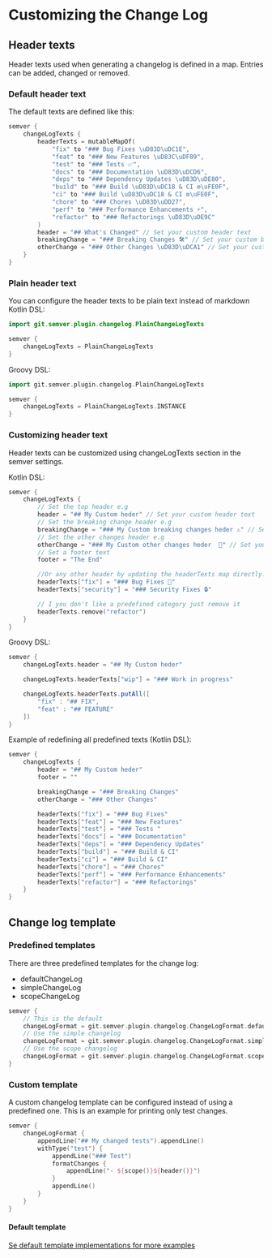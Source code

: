 # Customizing the Change Log

## Header texts

Header texts used when generating a changelog is defined in a map. Entries can be added, changed or removed.

### Default header text

The default texts are defined like this:
```kotlin
semver {
    changeLogTexts {
        headerTexts = mutableMapOf(
            "fix" to "### Bug Fixes \uD83D\uDC1E",
            "feat" to "### New Features \uD83C\uDF89",
            "test" to "### Tests ✅",
            "docs" to "### Documentation \uD83D\uDCD6",
            "deps" to "### Dependency Updates \uD83D\uDE80",
            "build" to "### Build \uD83D\uDC18 & CI ⚙\uFE0F",
            "ci" to "### Build \uD83D\uDC18 & CI ⚙\uFE0F",
            "chore" to "### Chores \uD83D\uDD27",
            "perf" to "### Performance Enhancements ⚡",
            "refactor" to "### Refactorings \uD83D\uDE9C"
        )
        header = "## What's Changed" // Set your custom header text
        breakingChange = "### Breaking Changes 🛠" // Set your custom breaking change text
        otherChange = "### Other Changes \uD83D\uDCA1" // Set your custom other change text
    }
}
```

### Plain header text

You can configure the header texts to be plain text instead of markdown 
Kotlin DSL:
```kotlin
import git.semver.plugin.changelog.PlainChangeLogTexts

semver {
    changeLogTexts = PlainChangeLogTexts
}
```

Groovy DSL:
```groovy
import git.semver.plugin.changelog.PlainChangeLogTexts

semver {
    changeLogTexts = PlainChangeLogTexts.INSTANCE
}
```


### Customizing header text

Header texts can be customized using changeLogTexts section in the semver settings.

Kotlin DSL:
```kotlin
semver {
    changeLogTexts {
        // Set the top header e.g
        header = "## My Custom heder" // Set your custom header text
        // Set the breaking change header e.g
        breakingChange = "### My Custom breaking changes heder ⚠️" // Set your custom breaking change text
        // Set the other changes header e.g
        otherChange = "### My Custom other changes heder  🧩" // Set your custom other change text
        // Set a footer text
        footer = "The End"

        //Or any other header by updating the headerTexts map directly. These are used for both type and scope e.g.
        headerTexts["fix"] = "### Bug Fixes 🐛"
        headerTexts["security"] = "### Security Fixes 🔒"

        // I you don't like a predefined category just remove it
        headerTexts.remove("refactor")
    }
}
```

Groovy DSL:
```groovy
semver {
    changeLogTexts.header = "## My Custom heder"

    changeLogTexts.headerTexts["wip"] = "### Work in progress"

    changeLogTexts.headerTexts.putAll([
        "fix" : "## FIX",
        "feat" : "## FEATURE"
    ])
}
```

Example of redefining all predefined texts (Kotlin DSL):
```kotlin
semver {
    changeLogTexts {
        header = "## My Custom heder"
        footer = ""

        breakingChange = "### Breaking Changes"
        otherChange = "### Other Changes"

        headerTexts["fix"] = "### Bug Fixes"
        headerTexts["feat"] = "### New Features"
        headerTexts["test"] = "### Tests "
        headerTexts["docs"] = "### Documentation"
        headerTexts["deps"] = "### Dependency Updates"
        headerTexts["build"] = "### Build & CI"
        headerTexts["ci"] = "### Build & CI"
        headerTexts["chore"] = "### Chores"
        headerTexts["perf"] = "### Performance Enhancements"
        headerTexts["refactor"] = "### Refactorings"
    }
}

```

## Change log template

### Predefined templates

There are three predefined templates for the change log:

- defaultChangeLog
- simpleChangeLog
- scopeChangeLog

```kotlin
semver {
    // This is the default
    changeLogFormat = git.semver.plugin.changelog.ChangeLogFormat.defaultChangeLog
    // Use the simple changelog
    changeLogFormat = git.semver.plugin.changelog.ChangeLogFormat.simpleChangeLog
    // Use the scope changelog
    changeLogFormat = git.semver.plugin.changelog.ChangeLogFormat.scopeChangeLog
}
```

### Custom template

A custom changelog template can be configured instead of using a predefined one. 
This is an example for printing only test changes. 
```kotlin
semver {
    changeLogFormat {
        appendLine("## My changed tests").appendLine()
        withType("test") {
            appendLine("### Test")
            formatChanges {
                appendLine("- ${scope()}${header()}")
            }
            appendLine()
        }
    }
}
```

#### Default template

[Se default template implementations for more examples](/src/main/kotlin/git/semver/plugin/changelog/ChangeLogFormat.kt)
